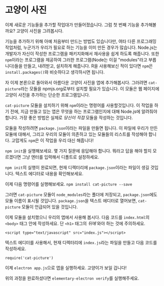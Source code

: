 # 고양이 사진

이제 새로운 기능들을 추가할 작업대가 만들어졌습니다. 그럼 첫 번째 기능을 추가해볼까요? 고양이 사진을 그려봅시다.

기능을 추가하기 위해 아예 처음부터 만드는 방법도 있습니다만, 여타 다른 프로그래밍 작업처럼, 누군가가 우리가 필요로 하는 기능을 이미 만든 경우가 많습니다. Node.js는 개발자가 자신이 작성한 프로그램을 패키지화해서 재사용을 쉽게 하도록 해줍니다. 또한 `npm`이라는 프로그램을 제공하여 그러한 프로그램(Node는 이걸 "modules"라고 부릅니다)들을 만들고, 내려받고, 설치하게 해줍니다. R을 사용해보신 적이 있다면 `npm`은 `install.packages()`와 비슷하다고 생각하시면 됩니다.

자 이제 본론으로 돌아와서 아름다운 고양이 사진을 앱에 추가해봅시다. 그러려면 `cat-picture`라는 모듈을 npmjs.org로부터 설치할 필요가 있습니다. 이 모듈은 웹 페이지에 고양이 사진을 추가하는 단순한 프로그램입니다.

`cat-picture` 모듈을 설치하기 위해 `npm`이라는 명령어를 사용할것입니다. 이 작업을 하기 전에, 지금 만들고 있는 앱은 무엇을 하는 프로그램인지에 대해 Node.js에 알려줘야 합니다. 가장 좋은 방법은 실제로 _당신이 직접_ 모듈을 작성하는 것입니다.

모듈을 작성하려면 `package.json`이라는 파일을 만들면 됩니다. 이 파일에 우리가 만든 모듈에 대해서, 그리고 우리의 모듈이 의존하고 있는 모듈들의 리스트를 작성해야 합니다. 고맙게도 `npm`은 이 작업을 우리 대신 해줍니다!

`npm init`을 실행해보세요. 몇 가지 질문에 응답해야 합니다. 뭐라고 답을 해야 할지 모르겠다면 그냥 엔터를 입력해서 디폴트로 설정하세요.

`npm init`의 실행이 완료되면, 현재 디렉터리에 `package.json`이라는 파일이 생길 것입니다. 텍스트 에디터로 내용을 확인해보세요.

이제 다음 명령어를 실행해보세요. `npm install cat-picture --save`

그러면 `cat-picture` 모듈이 `node_modules`라는 폴더에 저장되고, `package.json`에도 모듈 이름이 표시될 것입니다. `package.json`을 텍스트 에디터로 열어보면, `cat-picture` 모듈이 언급되어 있을 것입니다.

이제 모듈을 설치했으니 우리의 앱에서 사용해 봅시다. 다음 코드를 `index.html`의 `<body>` 태그 안에 작성하세요. 단 `<h1>` 태그의 _뒤에_ 와야 하는 것에 주의하세요.

```
<script type="text/javascript" src="index.js"></script>
```

텍스트 에디터를 사용해서, 현재 디렉터리에 `index.js`라는 파일을 만들고 다음 코드를 작성하세요.

```
require('cat-picture')
```

이제 `electron app.js`으로 앱을 실행하세요. 고양이가 보일 겁니다!

위의 과정을 완료하셨다면 `elementary-electron verify`를 실행해주세요.
